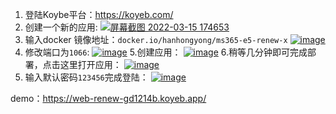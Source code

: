 1. 登陆Koybe平台：https://koyeb.com/
2. 创建一个新的应用:
   [![屏幕截图 2022-03-15 174653](https://user-images.githubusercontent.com/37929478/158351273-ebdf7843-9ecb-4203-bdd2-15f4b79932cd.png)](https://user-images.githubusercontent.com/37929478/158351273-ebdf7843-9ecb-4203-bdd2-15f4b79932cd.png)
3. 输入docker 镜像地址：`docker.io/hanhongyong/ms365-e5-renew-x`
   [![image](https://user-images.githubusercontent.com/37929478/158351587-855d9ebf-4c47-4156-8591-2eaaf99fc957.png)](https://user-images.githubusercontent.com/37929478/158351587-855d9ebf-4c47-4156-8591-2eaaf99fc957.png)
4. 修改端口为`1066`:
   [![image](https://user-images.githubusercontent.com/37929478/158352164-0a33d910-c005-4f13-8a0a-805a1c45671d.png)](https://user-images.githubusercontent.com/37929478/158352164-0a33d910-c005-4f13-8a0a-805a1c45671d.png)
   5.创建应用：
   [![image](https://user-images.githubusercontent.com/37929478/158352317-ea08c3c1-cf54-4271-9c59-a9465d51fc25.png)](https://user-images.githubusercontent.com/37929478/158352317-ea08c3c1-cf54-4271-9c59-a9465d51fc25.png)
   6.稍等几分钟即可完成部署，点击这里打开应用：
   [![image](https://user-images.githubusercontent.com/37929478/158352534-87a3a30b-4275-4d57-b87c-dded046a2a1d.png)](https://user-images.githubusercontent.com/37929478/158352534-87a3a30b-4275-4d57-b87c-dded046a2a1d.png)
5. 输入默认密码`123456`完成登陆：
   [![image](https://user-images.githubusercontent.com/37929478/158352720-5b435753-2015-4a5a-918a-7284194943c9.png)](https://user-images.githubusercontent.com/37929478/158352720-5b435753-2015-4a5a-918a-7284194943c9.png)

demo：https://web-renew-gd1214b.koyeb.app/
